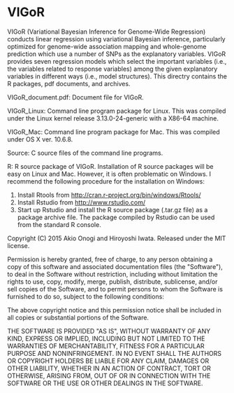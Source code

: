 # VIGoR
VIGoR (Variational Bayesian Inference for Genome-Wide Regression) conducts linear regression using variational Bayesian inference, particularly optimized for genome-wide association mapping and whole-genome prediction which use a number of SNPs as the explanatory variables. VIGoR provides seven regression models which select the important variables (i.e., the variables related to response variables) among the given explanatory variables in different ways (i.e., model structures). This directry contains the R packages, pdf documents, and archives.

VIGoR_document.pdf: Document file for VIGoR.

VIGoR_Linux: Command line program package for Linux. This was compiled under the Linux kernel release 3.13.0-24-generic with a X86-64 machine.

VIGoR_Mac: Command line program package for Mac. This was compiled under OS X ver. 10.6.8.

Source: C source files of the command line programs.

R: R source package of VIGoR. Installation of R source packages will be easy on Linux and Mac. However, it is often problematic on Windows. I recommend the following procedure for the installation on Windows:
  1. Install Rtools from http://cran.r-project.org/bin/windows/Rtools/
  2. Install Rstudio from http://www.rstudio.com/
  3. Start up Rstudio and install the R source package (.tar.gz file) as a package archive file. The package compiled by Rstudio can be used from the standard R console.

Copyright (C) 2015 Akio Onogi and Hiroyoshi Iwata.
Released under the MIT license.

Permission is hereby granted, free of charge, to any person obtaining a copy
of this software and associated documentation files (the "Software"), to deal
in the Software without restriction, including without limitation the rights
to use, copy, modify, merge, publish, distribute, sublicense, and/or sell
copies of the Software, and to permit persons to whom the Software is
furnished to do so, subject to the following conditions:

The above copyright notice and this permission notice shall be included in
all copies or substantial portions of the Software.

THE SOFTWARE IS PROVIDED "AS IS", WITHOUT WARRANTY OF ANY KIND, EXPRESS OR
IMPLIED, INCLUDING BUT NOT LIMITED TO THE WARRANTIES OF MERCHANTABILITY,
FITNESS FOR A PARTICULAR PURPOSE AND NONINFRINGEMENT. IN NO EVENT SHALL THE
AUTHORS OR COPYRIGHT HOLDERS BE LIABLE FOR ANY CLAIM, DAMAGES OR OTHER
LIABILITY, WHETHER IN AN ACTION OF CONTRACT, TORT OR OTHERWISE, ARISING FROM,
OUT OF OR IN CONNECTION WITH THE SOFTWARE OR THE USE OR OTHER DEALINGS IN THE SOFTWARE.

